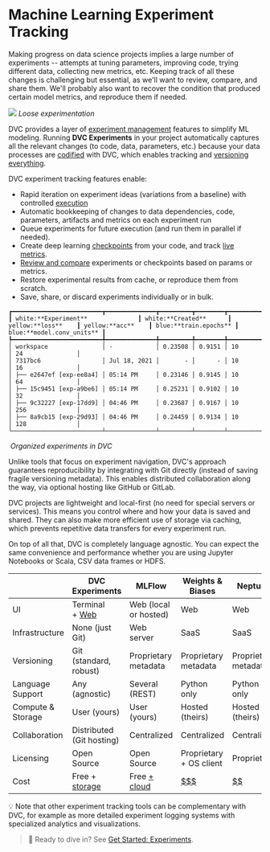 # Machine Learning Experiment Tracking

Making progress on data science projects implies a large number of
<abbr>experiments</abbr> -- attempts at tuning parameters, improving code,
trying different data, collecting new metrics, etc. Keeping track of all these
changes is challenging but essential, as we'll want to review, compare, and
share them. We'll probably also want to recover the condition that produced
certain model metrics, and reproduce them if needed.

![](/img/natural-experimentation.png) _Loose experimentation_

DVC provides a layer of [experiment management] features to simplify ML
modeling. Running **DVC Experiments** in your project automatically captures all
the relevant changes (to code, data, parameters, etc.) because your data
processes are [codified] with DVC, which enables tracking and [versioning
everything].

DVC experiment tracking features enable:

- Rapid iteration on experiment ideas (variations from a baseline) with
  controlled [execution]
- Automatic bookkeeping of changes to data dependencies, code,
  <abbr>parameters</abbr>, artifacts and <abbr>metrics</abbr> on each experiment
  run
- Queue experiments for future execution (and run them in parallel if needed).
- Create deep learning [checkpoints] from your code, and track
  [live metrics](/doc/dvclive).
- [Review and compare] experiments or checkpoints based on params or metrics.
- Restore experimental results from <abbr>cache</abbr>, or reproduce them from
  scratch.
- Save, share, or discard experiments individually or in bulk.

[experiment management]: /doc/user-guide/experiment-management
[codified]: /doc/user-guide/project-structure/pipelines-files
[versioning everything]: /doc/use-cases/versioning-data-and-model-files
[commands]: /doc/command-reference/exp
[execution]: /doc/user-guide/experiment-management/running-experiments
[checkpoints]: /doc/user-guide/experiment-management/checkpoints
[review and compare]:
  /doc/user-guide/experiment-management/comparing-experiments

```dvctable
┏━━━━━━━━━━━━━━━━━━━━━━━━━┳━━━━━━━━━━━━━━┳━━━━━━━━━┳━━━━━━━━┳━━━━━━━━━━━━━━┳━━━━━━━━━━━━━━━━━━┓
┃ white:**Experiment**              ┃ white:**Created**      ┃ yellow:**loss**    ┃ yellow:**acc**    ┃ blue:**train.epochs** ┃ blue:**model.conv_units** ┃
┡━━━━━━━━━━━━━━━━━━━━━━━━━╇━━━━━━━━━━━━━━╇━━━━━━━━━╇━━━━━━━━╇━━━━━━━━━━━━━━╇━━━━━━━━━━━━━━━━━━┩
│ workspace               │ -            │ 0.23508 │ 0.9151 │ 10           │ 24               │
│ 7317bc6                 │ Jul 18, 2021 │       - │      - │ 10           │ 16               │
│ ├── e2647ef [exp-ee8a4] │ 05:14 PM     │ 0.23146 │ 0.9145 │ 10           │ 64               │
│ ├── 15c9451 [exp-a9be6] │ 05:14 PM     │ 0.25231 │ 0.9102 │ 10           │ 32               │
│ ├── 9c32227 [exp-17dd9] │ 04:46 PM     │ 0.23687 │ 0.9167 │ 10           │ 256              │
│ ├── 8a9cb15 [exp-29d93] │ 04:46 PM     │ 0.24459 │ 0.9134 │ 10           │ 128              │
└─────────────────────────┴──────────────┴─────────┴────────┴──────────────┴──────────────────┘
```

![]() _Organized experiments in DVC_

Unlike tools that focus on experiment navigation, DVC's approach guarantees
reproducibility by integrating with Git directly (instead of saving fragile
versioning metadata). This enables distributed collaboration along the way, via
optional hosting like GitHub or GitLab.

DVC projects are lightweight and local-first (no need for special servers or
services). This means you control where and how your data is saved and shared.
They can also make more efficient use of storage via <abbr>caching</abbr>, which
prevents repetitive data transfers for every experiment run.

<!-- Other tools can be very lightweight. It's more about the experience. -->
<!-- We're not highlighting data (versioning) enough. -->

On top of all that, DVC is completely language agnostic. You can expect the same
convenience and performance whether you are using Jupyter Notebooks or Scala,
CSV data frames or HDFS.

<!-- ALT table criteria: basic questions like how to run exp/ how it's saved/ what is captures (automatically) (data, code, metrics), where is the data, etc... -->

|                   | DVC Experiments               | MLFlow                | Weights & Biases            | Neptune              |
| ----------------- | ----------------------------- | --------------------- | --------------------------- | -------------------- |
| UI                | Terminal<br/>+ [Web][studio]  | Web (local or hosted) | Web                         | Web                  |
| Infrastructure    | None (just Git)               | Web server            | SaaS                        | SaaS                 |
| Versioning        | Git (standard, robust)        | Proprietary metadata  | Proprietary metadata        | Proprietary metadata |
| Language Support  | Any<br/>(agnostic)            | Several (REST)        | Python only                 | Python only          |
| Compute & Storage | User (yours)                  | User (yours)          | Hosted (theirs)             | Hosted (theirs)      |
| Collaboration     | Distributed<br/>(Git hosting) | Centralized           | Centralized                 | Centralized          |
| Licensing         | Open Source                   | Open Source           | Proprietary<br/>+ OS client | Proprietary          |
| Cost              | Free + [storage]              | Free [+ cloud][mp]    | [$$$][np]                   | [$$][wp]             |

<!-- how are we defining 'Centralized' for collaboration? I think it might be stronger if we phrase it differently -->
<!-- Pipeline integration is one key difference imo (maybe worth a new row?) . You would need to use complementary tool for pipelines in both MLFlow and Wandb -->

[studio]: https://studio.iterative.ai/
[storage]: /doc/command-reference/remote/add#supported-storage-types
[np]: https://neptune.ai/pricing
[wp]: https://wandb.ai/site/pricing
[mp]: https://databricks.com/product/pricing

💡 Note that other experiment tracking tools can be complementary with DVC, for
example as more detailed experiment logging systems with specialized analytics
and visualizations.

<!-- Mention Studio and CI/CD? (CML) -->

> 📖 Ready to dive in? See [Get Started: Experiments](/doc/start/experiments).
